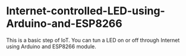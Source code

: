# Internet-controlled-LED-using-Arduino-and-ESP8266
This is a basic step of IoT. You can tun a LED on or off through Internet using Arduino and ESP8266 module. 
